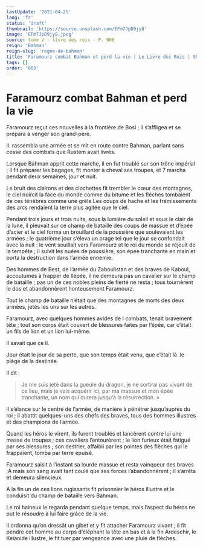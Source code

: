 ```yaml
---
lastUpdate: '2021-04-25'
lang: 'fr'
status: 'draft'
thumbnail: 'https://source.unsplash.com/EFm7JpD9jy8'
image: 'EFm7JpD9jy8.jpeg'
source: tome V - livre des rois - P. 006
reign: 'Bahman'
reign-slug: 'regne-de-bahman'
title: 'Faramourz combat Bahman et perd la vie | Le Livre des Rois | Shâhnâmeh'
tags: []
order: '003'
---
```


<!-- LTeX: language=fr -->

# Faramourz combat Bahman et perd la vie

Faramourz reçut ces nouvelles à la frontière de Bosl ; il s’affligea et se prépara à venger son grand-père.

Il. rassembla une armée et se mit en route contre Bahman, parlant sans cesse des combats que Rustem avait livrés.

Lorsque Bahman apprit cette marche, il en fut troublé sur son trône impérial ; il fit préparer les bagages, fit monter à cheval ses troupes, et 7 marcha pendant deux semaines, jour et nuit.

Le bruit des clairons et des clochettes fit trembler le cœur des montagnes, le ciel noircit la face du monde comme du bitume et les flèches tombaient de ces ténèbres comme une grêle.Les coups de hache et les frémissements des arcs rendaient la terre plus agitée que le ciel.

Pendant trois jours et trois nuits, sous la lumière du soleil et sous le clair de la lune, il pleuvait sur ce champ de bataille des coups de massue et d’épée d’acier et le ciel forma un brouillard de la poussière que soulevaient les armées ; le quatrième jour s’éleva un orage tel que le jour se confondait avec la nuit : le vent souillait vers Faramourz et le roi du monde se réjouit de la tempête ; il suivit les nuées de poussière, son épée tranchante en main et porta la destruction dans l’armée ennemie.

Des hommes de Best, de l’armée du Zaboulistan et des braves de Kaboul, accoutumés à frapper de llépée, il ne demeura pas un cavalier sur le champ de bataille ; pas un de ces nobles pleins de fierté ne resta ; tous tournèrent le dos et abandonnèrent honteusement Faramourz.

Tout le champ de bataille n’était que des montagnes de morts des deux armées, jetés les uns sur les autres.

Faramourz, avec quelques hommes avides de I combats, tenait bravement tète ; tout son corps était couvert de blessures faites par l’épée, car c’était un fils de lion et un lion lui-même.

Il savait que ce il.

Jour était le jour de sa perte, que son temps était venu, que c’était là .le piège de la destinée.

Il dit :

> Je me suis jeté dans la gueule du dragon, je ne sortirai pas vivant de ce lieu, mais je vais acquérir ici, par ma massue et mon épée tranchante, un nom qui durera jusqu’à la résurrection. »

Il s’élance sur le centre de l’armée, de manière à pénétrer jusqu’auprès du roi ; il abattit quelques-uns des chefs des braves, tous des hommes illustres et des champions de l’armée.

Quand les héros le virent, ils furent troublés et lancèrent contre lui une masse de troupes ; ces cavaliers l’entourèrent ; le lion furieux était fatigué par ses blessures ; son destrier, affaibli par les pointes des flèches qui le frappaient, tomba par terre épuisé.

Faramourz saisit à l’instant sa lourde massue et resta vainqueur des braves ;À mais son sang avait tant coulé que ses forces l’abandonnèrent ; il s’arrêta et demeura silencieux.

À la fin un de ces lions rugissants fit prisonnier le héros illustre et le conduisit du champ de bataille vers Bahman.

Le roi haineux le regarda pendant quelque temps, mais l’aspect du héros ne put le résoudre à lui faire grâce de la vie.

Il ordonna qu’on dressât un gibet et y fit attacher Faramourz vivant ; il fit pendre cet homme au corps d’éléphant la tête en bas et à la fin Ardeschir, le Keïanide illustre, le fit tuer par vengeance avec une pluie de flèches.
